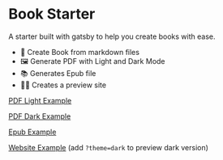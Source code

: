 # Book Starter

A starter built with gatsby to help you create books with ease.

- 📖 Create Book from markdown files
- 🖼 Generate PDF with Light and Dark Mode
- 📚 Generates Epub file
- 👩‍💻 Creates a preview site

[PDF Light Example](https://github.com/SaraVieira/starter-book/blob/master/book/book-light.pdf)

[PDF Dark Example](https://github.com/SaraVieira/starter-book/blob/master/book/book-dark.pdf)

[Epub Example](https://github.com/SaraVieira/starter-book/blob/master/book/book.epub)

[Website Example](https://wizardly-snyder-c98440.netlify.com/) (add `?theme=dark` to preview dark version)
